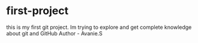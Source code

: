 # first-project
this is my first git project. Im trying to explore and get complete knowledge about git and GitHub 
Author - Avanie.S
